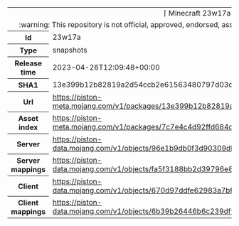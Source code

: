 <html><table>
<tr><td colspan="2" align="center"><img width="0" height="0"><br/>⌈ Minecraft 23w17a ⌋<br/><img width="0" height="0"></td></tr>
<tr><td colspan="2" align="center"><img width="0" height="0"><br/>
:warning: This repository is not official, approved, endorsed, associated or connected with Mojang :warning:
<br/><img width="0" height="0"></td></tr>
<tr><th>Id</th><td>23w17a</td></tr>
<tr><th>Type</th><td>snapshots</td></tr>
<tr><th>Release time</th><td>2023-04-26T12:09:48+00:00</td></tr>
<tr><th>SHA1</th><td>13e399b12b82819a2d54ccb2e61563480797d03c</td></tr>
<tr><th>Url</th><td><a href="https://piston-meta.mojang.com/v1/packages/13e399b12b82819a2d54ccb2e61563480797d03c/23w17a.json">https://piston-meta.mojang.com/v1/packages/13e399b12b82819a2d54ccb2e61563480797d03c/23w17a.json</a></td></tr>
<tr><th>Asset index</th><td><a href="https://piston-meta.mojang.com/v1/packages/7c7e4c4d92ffd684d5673a07632c5ca1b7d44de0/5.json">https://piston-meta.mojang.com/v1/packages/7c7e4c4d92ffd684d5673a07632c5ca1b7d44de0/5.json</a></td></tr>
<tr><th>Server</th><td><a href="https://piston-data.mojang.com/v1/objects/96e1b9db0f3d90309db34e8ce4fd39b52f6ddaa0/server.jar">https://piston-data.mojang.com/v1/objects/96e1b9db0f3d90309db34e8ce4fd39b52f6ddaa0/server.jar</a></td></tr>
<tr><th>Server mappings</th><td><a href="https://piston-data.mojang.com/v1/objects/fa5f3188bb2d39796e83a7924edbf212edec8f4e/server.txt">https://piston-data.mojang.com/v1/objects/fa5f3188bb2d39796e83a7924edbf212edec8f4e/server.txt</a></td></tr>
<tr><th>Client</th><td><a href="https://piston-data.mojang.com/v1/objects/670d97ddfe62983a7bfa7c6c6f502d6157735bf8/client.jar">https://piston-data.mojang.com/v1/objects/670d97ddfe62983a7bfa7c6c6f502d6157735bf8/client.jar</a></td></tr>
<tr><th>Client mappings</th><td><a href="https://piston-data.mojang.com/v1/objects/6b39b26446b6c239df9365dfc89c0b06f9d7e6de/client.txt">https://piston-data.mojang.com/v1/objects/6b39b26446b6c239df9365dfc89c0b06f9d7e6de/client.txt</a></td></tr>
</table></html>